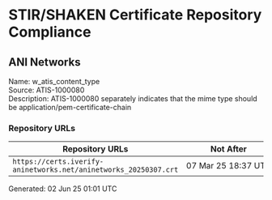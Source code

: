 # STIR/SHAKEN Certificate Repository Compliance

## ANI Networks

Name: w_atis_content_type\
Source: ATIS-1000080\
Description: ATIS-1000080 separately indicates that the mime type should be application/pem-certificate-chain
### Repository URLs

| Repository URLs | Not After |  Problems | Link |
|-----------------|-----------|-----------|------|
| `https://certs.iverify-aninetworks.net/aninetworks_20250307.crt` | 07&#160;Mar&#160;25&#160;18:37&#160;UTC | true | [view](../../REPOS/c1b5a0b1f80b4e555559ff9807f781aa896f9d05/README.md) |


Generated: 02 Jun 25 01:01 UTC